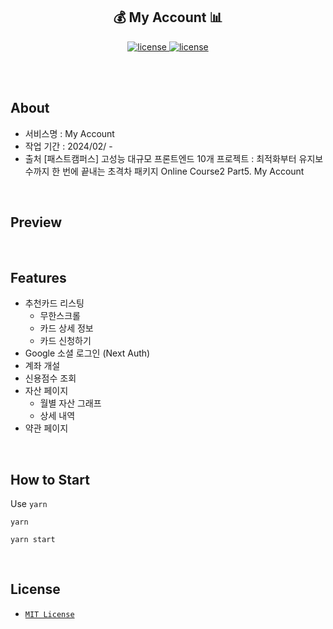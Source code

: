 <div align='center'>

  <h2> 💰 My Account 📊 </h2>

<a href=''>
  <img src='https://img.shields.io/badge/license-MIT-red' alt='license' />
  <img src='https://img.shields.io/badge/version-1.0.0-yellow' alt='license' />
 </a>

<br /><br />

</div>

## About

- 서비스명 : My Account
- 작업 기간 : 2024/02/ -
- 출처
  [패스트캠퍼스] 고성능 대규모 프론트엔드 10개 프로젝트 :
  최적화부터 유지보수까지 한 번에 끝내는 초격차 패키지 Online
  Course2 Part5. My Account

<br />

## Preview

<br />

## Features

- 추천카드 리스팅
  - 무한스크롤
  - 카드 상세 정보
  - 카드 신청하기
- Google 소셜 로그인 (Next Auth)
- 계좌 개설
- 신용점수 조회
- 자산 페이지
  - 월별 자산 그래프
  - 상세 내역
- 약관 페이지

<br />

## How to Start

Use `yarn`

```
yarn

yarn start
```

<br />

## License

- [`MIT License`]('./LICENSE')
